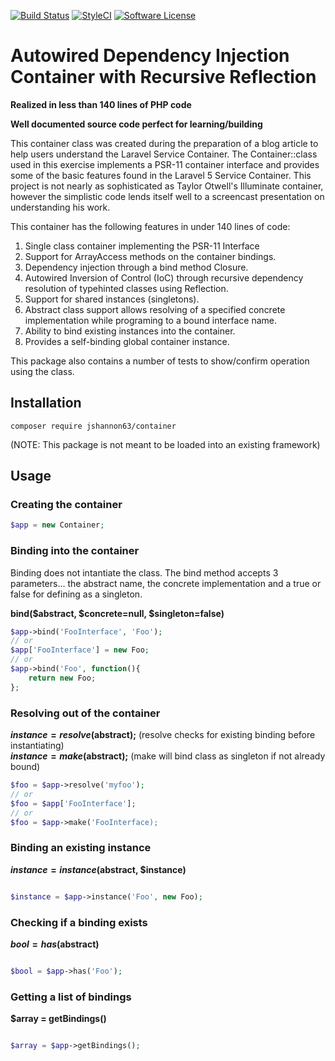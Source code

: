 [![Build Status](https://travis-ci.org/jshannon63/container.svg?branch=master)](https://travis-ci.org/jshannon63/container)
[![StyleCI](https://styleci.io/repos/104802764/shield?branch=master)](https://styleci.io/repos/104802764)
[![Software License](https://img.shields.io/badge/license-MIT-brightgreen.svg?style=flat-square)](LICENSE.md)


# Autowired Dependency Injection Container with Recursive Reflection 
  
  __Realized in less than 140 lines of PHP code__
  
  __Well documented source code perfect for learning/building__


This container class was created during the preparation of a blog article to help users understand the 
Laravel Service Container. The Container::class used in this exercise implements a PSR-11 container interface 
and provides some of the basic features found in the Laravel 5 Service Container. This project is not 
nearly as sophisticated as Taylor Otwell's Illuminate container, however the simplistic code lends itself well to a 
screencast presentation on understanding his work.

This container has the following features in under 140 lines of code:  

1. Single class container implementing the PSR-11 Interface
2. Support for ArrayAccess methods on the container bindings.
3. Dependency injection through a bind method Closure.
4. Autowired Inversion of Control (IoC) through recursive 
dependency resolution of typehinted classes using Reflection.
6. Support for shared instances (singletons).
7. Abstract class support allows resolving of a specified concrete 
implementation while programing to a bound interface name.
8. Ability to bind existing instances into the container.
9. Provides a self-binding global container instance.

This package also contains a number of tests to show/confirm operation using the class.

## Installation
```
composer require jshannon63/container  
```
(NOTE: This package is not meant to be loaded into an existing framework)  

## Usage


### Creating the container
```php
$app = new Container;

```

### Binding into the container
Binding does not intantiate the class. The bind method accepts 3 parameters... 
the abstract name, the concrete implementation and a true or false for defining as a singleton.

**bind($abstract, $concrete=null, $singleton=false)**

```php
$app->bind('FooInterface', 'Foo');
// or
$app['FooInterface'] = new Foo;
// or
$app->bind('Foo', function(){
    return new Foo;
};

```
### Resolving out of the container
**$instance = resolve($abstract);**  (resolve checks for existing binding before instantiating)  
**$instance = make($abstract);**  (make will bind class as singleton if not already bound)
```php
$foo = $app->resolve('myfoo');
// or
$foo = $app['FooInterface']; 
// or
$foo = $app->make('FooInterface);
```

### Binding an existing instance
**$instance = instance($abstract, $instance)**
```php

$instance = $app->instance('Foo', new Foo);

```  

### Checking if a binding exists
**$bool = has($abstract)**
```php

$bool = $app->has('Foo');

```  

### Getting a list of bindings
**$array = getBindings()**
```php

$array = $app->getBindings();

```  

